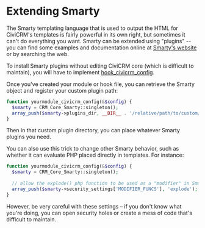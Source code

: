 # Extending Smarty

The Smarty templating language that is used to output the HTML for
CiviCRM's templates is fairly powerful in its own right, but sometimes
it can't do everything you want.  Smarty can be extended using "plugins"
-- you can find some examples and documentation online at [Smarty's website](http://www.smarty.net) or by searching the web.

To install Smarty plugins without editing CiviCRM core (which is
difficult to maintain), you will have to implement 
[hook_civicrm_config](/hooks/hook_civicrm_config.md).

Once you've created your module or hook file, you can retrieve the
Smarty object and register your custom plugin path:

```php
function yourmodule_civicrm_config(&$config) {
  $smarty = CRM_Core_Smarty::singleton();
  array_push($smarty->plugins_dir, __DIR__ . '/relative/path/to/custom/plugin/directory');
}
```

Then in that custom plugin directory, you can place whatever Smarty
plugins you need.

You can also use this trick to change other Smarty behavior, such as
whether it can evaluate PHP placed directly in templates. For instance:

```php
function yourmodule_civicrm_config(&$config) {
  $smarty = CRM_Core_Smarty::singleton();
  
  // allow the explode() php function to be used as a "modifier" in Smarty templates
  array_push($smarty->security_settings['MODIFIER_FUNCS'], 'explode'); 
}
```

However, be very careful with these settings – if you don't know what
you're doing, you can open security holes or create a mess of code
that's difficult to maintain.

